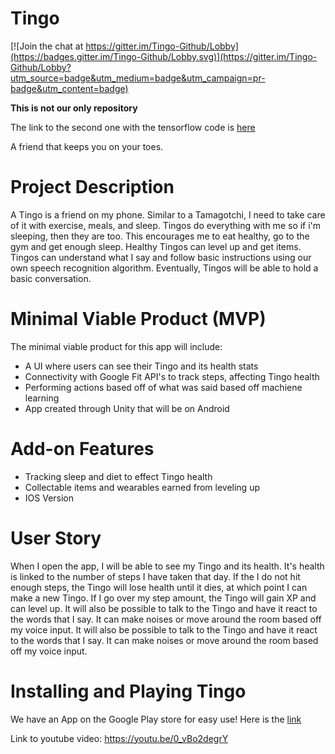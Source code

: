 # Tingo

[![Join the chat at https://gitter.im/Tingo-Github/Lobby](https://badges.gitter.im/Tingo-Github/Lobby.svg)](https://gitter.im/Tingo-Github/Lobby?utm_source=badge&utm_medium=badge&utm_campaign=pr-badge&utm_content=badge)


**This is not our only repository**

The link to the second one with the tensorflow code is [here](https://github.com/bseibo61/Tingo-TensorFlow)

A friend that keeps you on your toes.

# Project Description
 A Tingo is a friend on my phone.  Similar to a Tamagotchi, I need to take care of it with exercise, meals, and sleep.  Tingos do everything with me so if i'm sleeping, then they are too.  This encourages me to eat healthy, go to the gym and get enough sleep.  Healthy Tingos can level up and get items.
 Tingos can understand what I say and follow basic instructions using our own speech recognition algorithm.  Eventually, Tingos will be able to hold a basic conversation.
# Minimal Viable Product (MVP)
 The minimal viable product for this app will include:
  - A UI where users can see their Tingo and its health stats
  - Connectivity with Google Fit API's to track steps, affecting Tingo health
  - Performing actions based off of what was said based off machiene learning
  - App created through Unity that will be on Android

# Add-on Features
 - Tracking sleep and diet to effect Tingo health
 - Collectable items and wearables earned from leveling up
 - IOS Version

 # User Story

When I open the app, I will be able to see my Tingo and its health.  It's health is linked to the number of steps I have taken that day.  If the I do not hit enough steps, the Tingo will lose health until it dies, at which point I can make a new Tingo.  If I go over my step amount, the Tingo will gain XP and can level up.
It will also be possible to talk to the Tingo and have it react to the words that I say.  It can make noises or move around the room based off my voice input.  It will also be possible to talk to the Tingo and have it react to the words that I say.  It can make noises or move around the room based off my voice input.


# Installing and Playing Tingo

We have an App on the Google Play store for easy use!
Here is the [link](https://play.google.com/store/apps/details?id=com.tingoapp)

Link to youtube video: https://youtu.be/0_vBo2degrY



